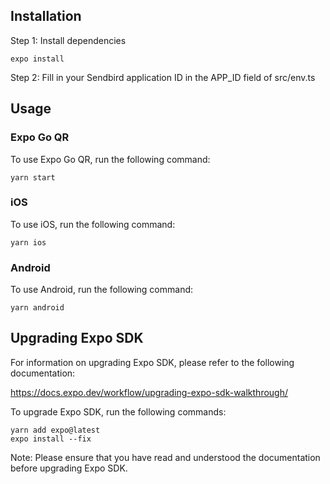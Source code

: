 ## Installation

Step 1: Install dependencies

```shell
expo install
```

Step 2: Fill in your Sendbird application ID in the APP_ID field of src/env.ts

## Usage

### Expo Go QR

To use Expo Go QR, run the following command:

```shell
yarn start
```

### iOS

To use iOS, run the following command:

```shell
yarn ios
```

### Android

To use Android, run the following command:

```shell
yarn android
```

## Upgrading Expo SDK

For information on upgrading Expo SDK, please refer to the following documentation:

https://docs.expo.dev/workflow/upgrading-expo-sdk-walkthrough/

To upgrade Expo SDK, run the following commands:

```shell
yarn add expo@latest
expo install --fix
```

Note: Please ensure that you have read and understood the documentation before upgrading Expo SDK.
